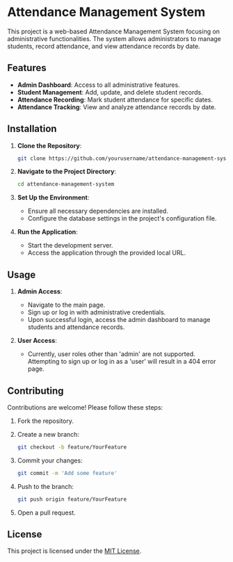 # Attendance Management System

This project is a web-based Attendance Management System focusing on administrative functionalities. The system allows administrators to manage students, record attendance, and view attendance records by date.

## Features

- **Admin Dashboard**: Access to all administrative features.
- **Student Management**: Add, update, and delete student records.
- **Attendance Recording**: Mark student attendance for specific dates.
- **Attendance Tracking**: View and analyze attendance records by date.

## Installation

1. **Clone the Repository**:

   ```bash
   git clone https://github.com/yourusername/attendance-management-system.git
   ```

2. **Navigate to the Project Directory**:

   ```bash
   cd attendance-management-system
   ```

3. **Set Up the Environment**:

   - Ensure all necessary dependencies are installed.
   - Configure the database settings in the project's configuration file.

4. **Run the Application**:

   - Start the development server.
   - Access the application through the provided local URL.

## Usage

1. **Admin Access**:

   - Navigate to the main page.
   - Sign up or log in with administrative credentials.
   - Upon successful login, access the admin dashboard to manage students and attendance records.

2. **User Access**:

   - Currently, user roles other than 'admin' are not supported. Attempting to sign up or log in as a 'user' will result in a 404 error page.

## Contributing

Contributions are welcome! Please follow these steps:

1. Fork the repository.
2. Create a new branch:

   ```bash
   git checkout -b feature/YourFeature
   ```

3. Commit your changes:

   ```bash
   git commit -m 'Add some feature'
   ```

4. Push to the branch:

   ```bash
   git push origin feature/YourFeature
   ```

5. Open a pull request.

## License

This project is licensed under the [MIT License](LICENSE).
